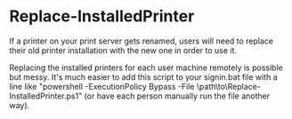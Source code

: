 # Replace-InstalledPrinter
If a printer on your print server gets renamed, users will need to replace their old printer installation with the new one in order to use it.

Replacing the installed printers for each user machine remotely is possible but messy. It's much easier to add this script to your signin.bat file with a line like "powershell -ExecutionPolicy Bypass -File \\path\to\Replace-InstalledPrinter.ps1" (or have each person manually run the file another way).
